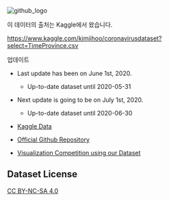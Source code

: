 ![github_logo](https://user-images.githubusercontent.com/50820635/77249285-51604280-6c83-11ea-901d-2e90d2979e69.png)

이 데이터의 출처는 Kaggle에서 왔습니다.

https://www.kaggle.com/kimjihoo/coronavirusdataset?select=TimeProvince.csv

업데이트
- Last update has been on June 1st, 2020.
    - Up-to-date dataset until 2020-05-31
- Next update is going to be on July 1st, 2020.
    - Up-to-date dataset until 2020-06-30


- [Kaggle Data](https://www.kaggle.com/kimjihoo/coronavirusdataset)  
- [Official Github Repository](https://github.com/ThisIsIsaac/Data-Science-for-COVID-19)
- [Visualization Competition using our Dataset](https://dacon.io/competitions/official/235590/overview/)

## Dataset License
[CC BY-NC-SA 4.0](https://creativecommons.org/licenses/by-nc-sa/4.0/)
